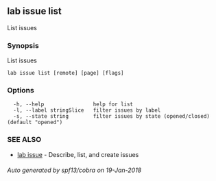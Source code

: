 ## lab issue list

List issues

### Synopsis


List issues

```
lab issue list [remote] [page] [flags]
```

### Options

```
  -h, --help                help for list
  -l, --label stringSlice   filter issues by label
  -s, --state string        filter issues by state (opened/closed) (default "opened")
```

### SEE ALSO
* [lab issue](lab_issue.md)	 - Describe, list, and create issues

###### Auto generated by spf13/cobra on 19-Jan-2018
